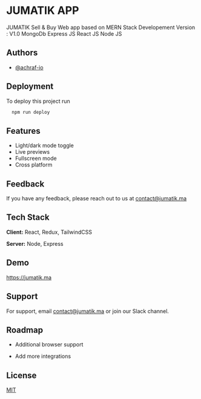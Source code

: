 
# JUMATIK APP

JUMATIK Sell & Buy Web app based on MERN Stack
Developement Version : V1.0
MongoDb
Express JS
React JS
Node JS


## Authors

- [@achraf-io](https://www.github.com/achraf-io)


## Deployment

To deploy this project run

```bash
  npm run deploy
```


## Features

- Light/dark mode toggle
- Live previews
- Fullscreen mode
- Cross platform


## Feedback

If you have any feedback, please reach out to us at contact@jumatik.ma


## Tech Stack

**Client:** React, Redux, TailwindCSS

**Server:** Node, Express


## Demo

https://jumatik.ma



## Support

For support, email contact@jumatik.ma or join our Slack channel.


## Roadmap

- Additional browser support

- Add more integrations


## License

[MIT](https://choosealicense.com/licenses/mit/)

